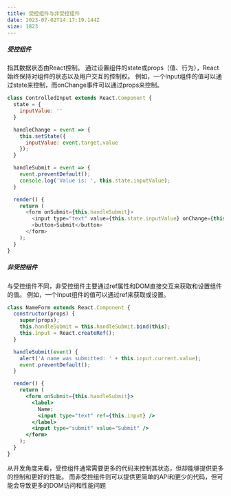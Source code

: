 ```yaml
---
title: 受控组件与非受控组件
date: 2023-07-02T14:17:19.144Z
size: 1823
---
```

##### 受控组件
指其数据状态由React控制。
通过设置组件的state或props（值、行为），React始终保持对组件的状态以及用户交互的控制权。
例如，一个Input组件的值可以通过state来控制，而onChange事件可以通过props来控制。
```js
class ControlledInput extends React.Component {
  state = {
    inputValue: ''
  }

  handleChange = event => {
    this.setState({
      inputValue: event.target.value
    });
  }

  handleSubmit = event => {
    event.preventDefault();
    console.log('Value is: ', this.state.inputValue);
  }

  render() {
    return (
      <form onSubmit={this.handleSubmit}>
        <input type="text" value={this.state.inputValue} onChange={this.handleChange} />
        <button>Submit</button>
      </form>
    );
  }
}
```

##### 非受控组件
与受控组件不同，非受控组件主要通过ref属性和DOM直接交互来获取和设置组件的值。
例如，一个Input组件的值可以通过ref来获取或设置。
```jsx
class NameForm extends React.Component {
  constructor(props) {
    super(props);
    this.handleSubmit = this.handleSubmit.bind(this);
    this.input = React.createRef();
  }

  handleSubmit(event) {
    alert('A name was submitted: ' + this.input.current.value);
    event.preventDefault();
  }

  render() {
    return (
      <form onSubmit={this.handleSubmit}>
        <label>
          Name:
          <input type="text" ref={this.input} />
        </label>
        <input type="submit" value="Submit" />
      </form>
    );
  }
}
```

从开发角度来看，受控组件通常需要更多的代码来控制其状态，但却能够提供更多的控制和更好的性能。
而非受控组件则可以提供更简单的API和更少的代码，但可能会导致更多的DOM访问和性能问题
